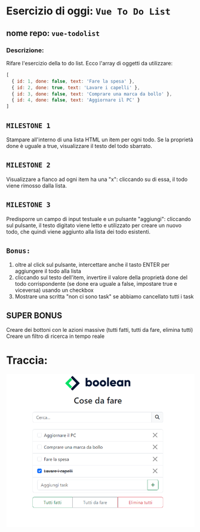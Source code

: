 # Esercizio di oggi: `Vue To Do List`
## nome repo: **`vue-todolist`**
### **Descrizione:**
Rifare l'esercizio della to do list.
Ecco l'array di oggetti da utilizzare:
```js
[
  { id: 1, done: false, text: 'Fare la spesa' },
  { id: 2, done: true, text: 'Lavare i capelli' },
  { id: 3, done: false, text: 'Comprare una marca da bollo' },
  { id: 4, done: false, text: 'Aggiornare il PC' }
]
```
## **`MILESTONE 1`**
Stampare all'interno di una lista HTML un item per ogni todo.
Se la proprietà done è uguale a true, visualizzare il testo del todo sbarrato.
## **`MILESTONE 2`**
Visualizzare a fianco ad ogni item ha una "x": cliccando su di essa, il todo viene rimosso dalla lista.
## **`MILESTONE 3`**
Predisporre un campo di input testuale e un pulsante "aggiungi": cliccando sul pulsante, il testo digitato viene letto e utilizzato per creare un nuovo todo, che quindi viene aggiunto alla lista dei todo esistenti.
## **`Bonus:`**
1. oltre al click sul pulsante, intercettare anche il tasto ENTER per aggiungere il todo alla lista
2. cliccando sul testo dell'item, invertire il valore della proprietà done del todo corrispondente (se done era uguale a false, impostare true e viceversa) usando un checkbox
3. Mostrare una scritta "non ci sono task" se abbiamo cancellato tutti i task
## **SUPER BONUS**
Creare dei bottoni con le azioni massive (tutti fatti, tutti da fare, elimina tutti)
Creare un filtro di ricerca in tempo reale

# Traccia:

![example_layout](assets/example_layout/image.png "Example_layout")